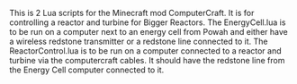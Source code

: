 This is 2 Lua scripts for the Minecraft mod ComputerCraft. It is for controlling a reactor and turbine for Bigger Reactors. The EnergyCell.lua is to be run on a computer next to an energy cell from Powah and either have a wireless redstone transmitter or a redstone line connected to it. The ReactorControl.lua is to be run on a computer connected to a reactor and turbine via the computercraft cables. It should have the redstone line from the Energy Cell computer connected to it.
